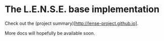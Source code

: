 # The L.E.N.S.E. base implementation

Check out the (project summary)[http://lense-project.github.io].

More docs will hopefully be available soon.
